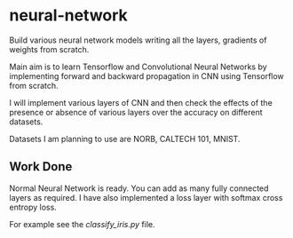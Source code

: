 # neural-network
Build various neural network models writing all the layers, gradients of weights from scratch.

Main aim is to learn Tensorflow and Convolutional Neural Networks by implementing forward and backward propagation in CNN using Tensorflow from scratch.

I will implement various layers of CNN and then check the effects of the presence or absence of various layers over the accuracy on different datasets.

Datasets I am planning to use are NORB, CALTECH 101, MNIST.

## Work Done

Normal Neural Network is ready. You can add as many fully connected layers as required. I have also implemented a loss layer with softmax cross entropy loss.

For example see the *classify_iris.py* file.
